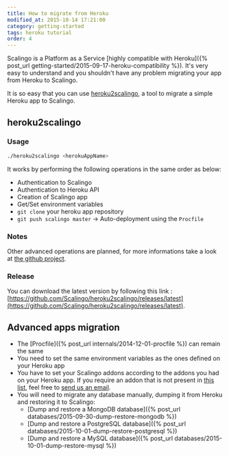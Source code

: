 ```yaml
---
title: How to migrate from Heroku
modified_at: 2015-10-14 17:21:00
category: getting-started
tags: heroku tutorial
order: 4
---
```


Scalingo is a Platform as a Service [highly compatible with Heroku]({% post_url getting-started/2015-09-17-heroku-compatibility %}). It's very easy to understand and you shouldn't have any problem migrating your app from Heroku to Scalingo. <br>

It is so easy that you can use [heroku2scalingo](https://github.com/Scalingo/heroku2scalingo/releases/latest), a tool to migrate a simple Heroku app to Scalingo.

## heroku2scalingo

### Usage

```bash
./heroku2scalingo <herokuAppName>
```

It works by performing the following operations in the same order as below:

* Authentication to Scalingo
* Authentication to Heroku API
* Creation of Scalingo app
* Get/Set environment variables
* `git clone` your heroku app repository
* `git push scalingo master` -> Auto-deployment using the `Procfile`

### Notes

Other advanced operations are planned, for more informations take a look at [the github project](https://github.com/Scalingo/heroku2scalingo/#todo).

### Release

You can download the latest version by following this link : [https://github.com/Scalingo/heroku2scalingo/releases/latest](https://github.com/Scalingo/heroku2scalingo/releases/latest).

## Advanced apps migration

* The [Procfile]({% post_url internals/2014-12-01-procfile %}) can remain the same
* You need to set the same environment variables as the ones defined on your Heroku app
* You have to set your Scalingo addons according to the addons you had on your Heroku app.
  If you require an addon that is not present in [this list](https://scalingo.com/addons),
  feel free to [send us an email](mailto:support@scalingo.com).
* You will need to migrate any database manually, dumping it from Heroku and restoring it to Scalingo:
  * [Dump and restore a MongoDB database]({% post_url databases/2015-09-30-dump-restore-mongodb %})
  * [Dump and restore a PostgreSQL database]({% post_url databases/2015-10-01-dump-restore-postgresql %})
  * [Dump and restore a MySQL database]({% post_url databases/2015-10-01-dump-restore-mysql %})
